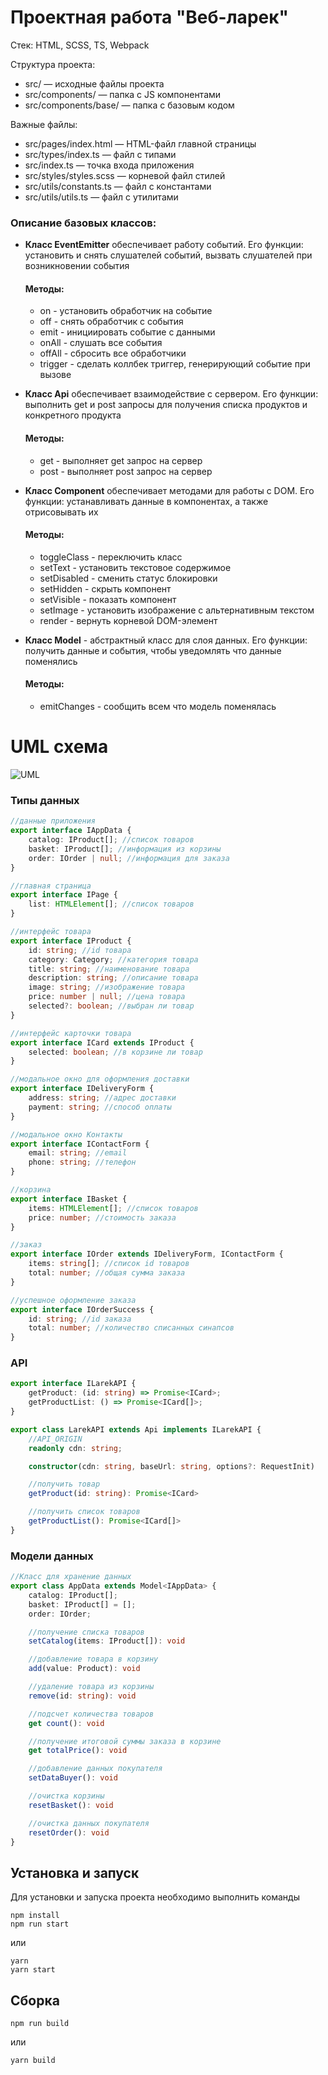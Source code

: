# Проектная работа "Веб-ларек"

Стек: HTML, SCSS, TS, Webpack

Структура проекта:
- src/ — исходные файлы проекта
- src/components/ — папка с JS компонентами
- src/components/base/ — папка с базовым кодом

Важные файлы:
- src/pages/index.html — HTML-файл главной страницы
- src/types/index.ts — файл с типами
- src/index.ts — точка входа приложения
- src/styles/styles.scss — корневой файл стилей
- src/utils/constants.ts — файл с константами
- src/utils/utils.ts — файл с утилитами

### Описание базовых классов:
- **Класс EventEmitter** обеспечивает работу событий. Его функции: установить и снять слушателей событий, вызвать слушателей при возникновении события

  #### Методы:
  - on - установить обработчик на событие
  - off - снять обработчик с события
  - emit - инициировать событие с данными
  - onAll - слушать все события
  - offAll - сбросить все обработчики
  - trigger - сделать коллбек триггер, генерирующий событие при вызове


- **Класс Api** обеспечивает взаимодействие с сервером. Его функции: выполнить get и post запросы для получения списка продуктов и конкретного продукта

    #### Методы:
  - get - выполняет get запрос на сервер
  - post - выполняет post запрос на сервер


- **Класс Component** обеспечивает методами для работы с DOM. Его функции: устанавливать данные в компонентах, а также отрисовывать их
    #### Методы:
  - toggleClass - переключить класс
  - setText - установить текстовое содержимое
  - setDisabled - сменить статус блокировки
  - setHidden - скрыть компонент
  - setVisible - показать компонент
  - setImage - установить изображение с альтернативным текстом
  - render - вернуть корневой DOM-элемент


- **Класс Model** - абстрактный класс для слоя данных. Его функции: получить данные и события, чтобы уведомлять что данные поменялись

    #### Методы:
  - emitChanges - сообщить всем что модель поменялась

# UML схема
![UML](./src/images/UML.png)

### Типы данных
```TypeScript
//данные приложения
export interface IAppData {
    catalog: IProduct[]; //список товаров
    basket: IProduct[]; //информация из корзины
    order: IOrder | null; //информация для заказа
}

//главная страница
export interface IPage {
    list: HTMLElement[]; //список товаров
}

//интерфейс товара
export interface IProduct {
    id: string; //id товара
    category: Category; //категория товара
    title: string; //наименование товара
    description: string; //описание товара
    image: string; //изображение товара
    price: number | null; //цена товара
    selected?: boolean; //выбран ли товар
}

//интерфейс карточки товара
export interface ICard extends IProduct {
    selected: boolean; //в корзине ли товар
}

//модальное окно для оформления доставки
export interface IDeliveryForm {
    address: string; //адрес доставки
    payment: string; //способ оплаты
}

//модальное окно Контакты
export interface IContactForm {
    email: string; //email
    phone: string; //телефон
}

//корзина
export interface IBasket {
    items: HTMLElement[]; //список товаров
    price: number; //стоимость заказа
}

//заказ
export interface IOrder extends IDeliveryForm, IContactForm {
    items: string[]; //список id товаров
    total: number; //общая сумма заказа
}

//успешное оформление заказа
export interface IOrderSuccess {
    id: string; //id заказа
    total: number; //количество списанных синапсов
}
```

### API
```TypeScript
export interface ILarekAPI {
    getProduct: (id: string) => Promise<ICard>;
    getProductList: () => Promise<ICard[]>;
}

export class LarekAPI extends Api implements ILarekAPI {
    //API_ORIGIN
    readonly cdn: string;

    constructor(cdn: string, baseUrl: string, options?: RequestInit)

    //получить товар
    getProduct(id: string): Promise<ICard>

    //получить список товаров
    getProductList(): Promise<ICard[]> 
}
```

### Модели данных
```TypeScript
//Класс для хранение данных
export class AppData extends Model<IAppData> {
    catalog: IProduct[];
    basket: IProduct[] = [];
    order: IOrder;

    //получение списка товаров
    setCatalog(items: IProduct[]): void

    //добавление товара в корзину
    add(value: Product): void

    //удаление товара из корзины
    remove(id: string): void

    //подсчет количества товаров
    get count(): void

    //получение итоговой суммы заказа в корзине
    get totalPrice(): void

    //добавление данных покупателя
    setDataBuyer(): void

    //очистка корзины
    resetBasket(): void

    //очистка данных покупателя
    resetOrder(): void
}

```

## Установка и запуск
Для установки и запуска проекта необходимо выполнить команды

```
npm install
npm run start
```

или

```
yarn
yarn start
```
## Сборка

```
npm run build
```

или

```
yarn build
```
